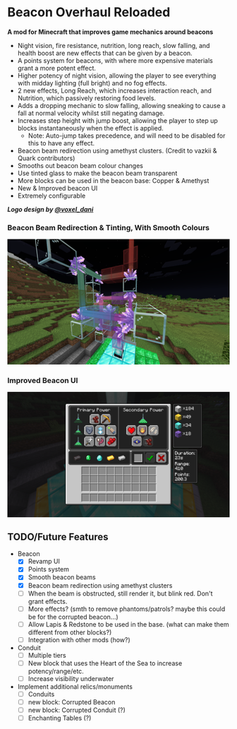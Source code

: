 # Beacon Overhaul Reloaded

**A mod for Minecraft that improves game mechanics around beacons**

- Night vision, fire resistance, nutrition, long reach, slow falling, and health boost are new effects that can be given by a beacon.
- A points system for beacons, with where more expensive materials grant a more potent effect.
- Higher potency of night vision, allowing the player to see everything with midday lighting (full bright) and no fog effects.
- 2 new effects, Long Reach, which increases interaction reach, and Nutrition, which passively restoring food levels.
- Adds a dropping mechanic to slow falling, allowing sneaking to cause a fall at normal velocity whilst still negating damage.
- Increases step height with jump boost, allowing the player to step up blocks instantaneously when the effect is applied.
  - Note: Auto-jump takes precedence, and will need to be disabled for this to have any effect.
- Beacon beam redirection using amethyst clusters. (Credit to vazkii & Quark contributors)
- Smooths out beacon beam colour changes
- Use tinted glass to make the beacon beam transparent
- More blocks can be used in the beacon base: Copper & Amethyst
- New & Improved beacon UI
- Extremely configurable


***Logo design by [@voxel_dani](https://twitter.com/voxel_dani)***

### Beacon Beam Redirection & Tinting, With Smooth Colours

![Beacon beam redirection & Tinting, with smooth colours](/assets/images/beacon_beam_redirection_tinting.png)

### Improved Beacon UI

![Improved Beacon UI](/assets/images/improved_beacon_ui.png)

## TODO/Future Features

- Beacon
  - [x] Revamp UI
  - [x] Points system
  - [x] Smooth beacon beams
  - [x] Beacon beam redirection using amethyst clusters
  - [ ] When the beam is obstructed, still render it, but blink red. Don't grant effects.
  - [ ] More effects? (smth to remove phantoms/patrols? maybe this could be for the corrupted beacon...)
  - [ ] Allow Lapis & Redstone to be used in the base. (what can make them different from other blocks?)
  - [ ] Integration with other mods (how?)
- Conduit
  - [ ] Multiple tiers
  - [ ] New block that uses the Heart of the Sea to increase potency/range/etc.
  - [ ] Increase visibility underwater
- Implement additional relics/monuments
  - [ ] Conduits
  - [ ] new block: Corrupted Beacon
  - [ ] new block: Corrupted Conduit (?)
  - [ ] Enchanting Tables (?)
